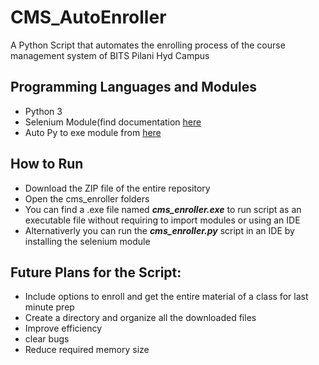 # CMS_AutoEnroller
A Python Script that automates the enrolling process of the course management system of BITS Pilani Hyd Campus

## Programming Languages and Modules
- Python 3
- Selenium Module(find documentation <a href='https://selenium-python.readthedocs.io/'>here</a>
- Auto Py to exe module from <a href='https://github.com/brentvollebregt/auto-py-to-exe'>here</a>



## How to Run
- Download the ZIP file of the entire repository
- Open the cms_enroller folders
- You can find a .exe file named ***cms_enroller.exe*** to run script as an executable file without requiring to import modules or using an IDE
- Alternativerly you can run the ***cms_enroller.py*** script in an IDE by installing the selenium module



## Future Plans for the Script:
- Include options to enroll and get the entire material of a class for last minute prep
- Create a directory and organize all the downloaded files  
- Improve efficiency 
- clear bugs
- Reduce required memory size

